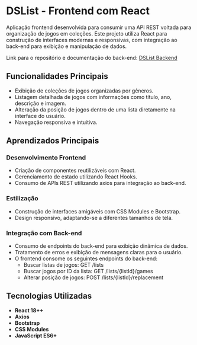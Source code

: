 # DSList - Frontend com React

Aplicação frontend desenvolvida para consumir uma API REST voltada para organização de jogos em coleções. Este projeto utiliza React para construção de interfaces modernas e responsivas, com integração ao back-end para exibição e manipulação de dados.

Link para o repositório e documentação do back-end: [DSList Backend](https://github.com/samleticias/dslist-backend)

## Funcionalidades Principais
- Exibição de coleções de jogos organizadas por gêneros.
- Listagem detalhada de jogos com informações como título, ano, descrição e imagem.
- Alteração da posição de jogos dentro de uma lista diretamente na interface do usuário.
- Navegação responsiva e intuitiva.

## Aprendizados Principais  

### **Desenvolvimento Frontend**  
- Criação de componentes reutilizáveis com React.
- Gerenciamento de estado utilizando React Hooks.
- Consumo de APIs REST utilizando axios para integração ao back-end.

### **Estilização**  
- Construção de interfaces amigáveis com CSS Modules e Bootstrap.
- Design responsivo, adaptando-se a diferentes tamanhos de tela.

### **Integração com Back-end**  
- Consumo de endpoints do back-end para exibição dinâmica de dados.
- Tratamento de erros e exibição de mensagens claras para o usuário.
- O frontend consome os seguintes endpoints do back-end:
  - Buscar listas de jogos: GET /lists
  - Buscar jogos por ID da lista: GET /lists/{listId}/games
  - Alterar posição de jogos: POST /lists/{listId}/replacement

## Tecnologias Utilizadas  
- **React 18++**
- **Axios**
- **Bootstrap**
- **CSS Modules**  
- **JavaScript ES6+**  
  
